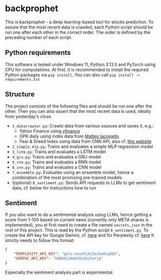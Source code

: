 # backprophet
This is backprophet - a deep learning-based tool for stocks prediction.
To assure that the most recent data is crawled, each Python script should be run one after each other in the correct order.
The order is defined by the preceding number of each script.

## Python requirements
This software is tested under Windows 11, Python 3.13.5 and PyTorch using CPU for computations.
At first, it is recommended to install the required Python packages via `pip install`.
You can also call `pip install -r requirements.txt`

## Structure
The project consists of the following files and should be run one after the other.
Then you can also assert that the most recent data is used, ideally from yesterday's close.

* `1_datacrawler.py`: Crawls data from various sources and saves it, e.g.:
	* Yahoo Finance using [yfinance](https://github.com/ranaroussi/yfinance)
	* GPR daily using index data from [Matteo Iacoviello](https://www.matteoiacoviello.com/gpr_files/data_gpr_daily_recent.xls)
	* Fear & Greed Index using data from CNN API, also cf. [this website](https://edition.cnn.com/markets/fear-and-greed)
* `2_simple_mlp.py`: Trains and evaluates a simple MLP regression model
* `3_lstm.py`: Trains and evaluates a LSTM model
* `4_gru.py`: Trains and evaluates a GRU model
* `5_rnn.py`: Trains and evaluates a RNN model
* `6_cnn.py`: Trains and evaluates a CNN model
* `7_ensemble.py`: Evaluates using an ensemble model, hence a combination of the most promising pre-trained models
* (optional) `8_sentiment.py`: Sends API requests to LLMs to get sentiment data, cf. below for instructions how to run

## Sentiment
If you also want to do a sentimental analysis using LLMs, hence getting a score from 1-100 based on current news (currently only META shares is implemented), you at first need to create a file named `secrets.json` in the root of this project. This is read by the Python script `8_sentiment.py`.
To create the API key for Google Gemini, cf. [here](https://aistudio.google.com/app/apikey) and for Perplexity cf. [here](https://www.perplexity.ai/account/api)
It strictly needs to follow this format:

```json
{
	"PERPLEXITY_API_KEY": "pplx-noiehj9i5wjhe0iqh05",
	"GEMINI_API_KEY": "h98b9ju4wh45u5ejhorjg"
}
```

Especially the sentiment analysis part is experimental.
